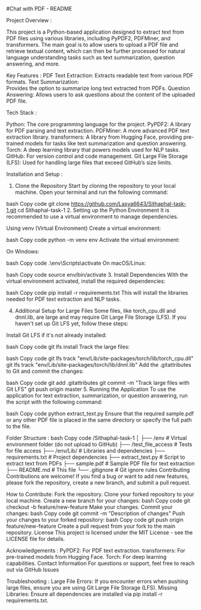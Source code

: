 #Chat with PDF - README


Project Overview :

This project is a Python-based application designed to extract text from PDF files using various libraries, including PyPDF2, PDFMiner, and transformers. The main goal is to allow users to upload a PDF file and retrieve textual content, which can then be further processed for natural language understanding tasks such as text summarization, question answering, and more.

Key Features :
          PDF Text Extraction: Extracts readable text from various PDF formats.
Text Summarization:          
          Provides the option to summarize long text extracted from PDFs.
Question Answering: 
          Allows users to ask questions about the content of the uploaded PDF file.

Tech Stack :

Python: The core programming language for the project.
PyPDF2: A library for PDF parsing and text extraction.
PDFMiner: A more advanced PDF text extraction library.
transformers: A library from Hugging Face, providing pre-trained models for tasks like text summarization and question answering.
Torch: A deep learning library that powers models used for NLP tasks.
GitHub: For version control and code management.
Git Large File Storage (LFS): Used for handling large files that exceed GitHub’s size limits.

Installation and Setup :
1. Clone the Repository
Start by cloning the repository to your local machine. Open your terminal and run the following command:

bash
Copy code
git clone https://github.com/Lasya6643/Sithaphal-task-1.git
cd Sithaphal-task-1
2. Setting up the Python Environment
It is recommended to use a virtual environment to manage dependencies.

Using venv (Virtual Environment)
Create a virtual environment:

bash
Copy code
python -m venv env
Activate the virtual environment:

On Windows:

bash
Copy code
.\env\Scripts\activate
On macOS/Linux:

bash
Copy code
source env/bin/activate
3. Install Dependencies
With the virtual environment activated, install the required dependencies:

bash
Copy code
pip install -r requirements.txt
This will install the libraries needed for PDF text extraction and NLP tasks.

4. Additional Setup for Large Files
Some files, like torch_cpu.dll and dnnl.lib, are large and may require Git Large File Storage (LFS). If you haven't set up Git LFS yet, follow these steps:

Install Git LFS if it's not already installed:

bash
Copy code
git lfs install
Track the large files:

bash
Copy code
git lfs track "env/Lib/site-packages/torch/lib/torch_cpu.dll"
git lfs track "env/Lib/site-packages/torch/lib/dnnl.lib"
Add the .gitattributes to Git and commit the changes:

bash
Copy code
git add .gitattributes
git commit -m "Track large files with Git LFS"
git push origin master
5. Running the Application
To use the application for text extraction, summarization, or question answering, run the script with the following command:

bash
Copy code
python extract_text.py
Ensure that the required sample.pdf or any other PDF file is placed in the same directory or specify the full path to the file.

Folder Structure :
bash
Copy code
/Sithaphal-task-1
│
├── /env                # Virtual environment folder (do not upload to GitHub)
├── /test_file_access   # Tests for file access
├── /env/Lib/           # Libraries and dependencies
├── requirements.txt    # Project dependencies
├── extract_text.py     # Script to extract text from PDFs
├── sample.pdf          # Sample PDF file for text extraction
├── README.md           # This file
└── .gitignore          # Git ignore rules
Contributing
Contributions are welcome! If you find a bug or want to add new features, please fork the repository, create a new branch, and submit a pull request.

How to Contribute:
Fork the repository.
Clone your forked repository to your local machine.
Create a new branch for your changes:
bash
Copy code
git checkout -b feature/new-feature
Make your changes.
Commit your changes:
bash
Copy code
git commit -m "Description of changes"
Push your changes to your forked repository:
bash
Copy code
git push origin feature/new-feature
Create a pull request from your fork to the main repository.
License
This project is licensed under the MIT License - see the LICENSE file for details.

Acknowledgements :
PyPDF2: For PDF text extraction.
transformers: For pre-trained models from Hugging Face.
Torch: For deep learning capabilities.
Contact Information
For questions or support, feel free to reach out via GitHub Issues

Troubleshooting :
Large File Errors: If you encounter errors when pushing large files, ensure you are using Git Large File Storage (LFS).
Missing Libraries: Ensure all dependencies are installed via pip install -r requirements.txt.
